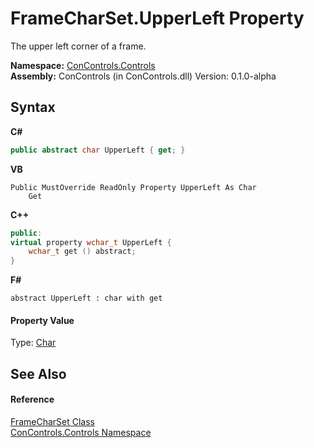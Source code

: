 # FrameCharSet.UpperLeft Property 
 

The upper left corner of a frame.

**Namespace:**&nbsp;<a href="8161a036-2926-0ace-99d3-20346d250e3b">ConControls.Controls</a><br />**Assembly:**&nbsp;ConControls (in ConControls.dll) Version: 0.1.0-alpha

## Syntax

**C#**<br />
``` C#
public abstract char UpperLeft { get; }
```

**VB**<br />
``` VB
Public MustOverride ReadOnly Property UpperLeft As Char
	Get
```

**C++**<br />
``` C++
public:
virtual property wchar_t UpperLeft {
	wchar_t get () abstract;
}
```

**F#**<br />
``` F#
abstract UpperLeft : char with get

```


#### Property Value
Type: <a href="https://docs.microsoft.com/dotnet/api/system.char" target="_blank">Char</a>

## See Also


#### Reference
<a href="70bef3fa-802e-95ac-4ad8-d97820b4b25f">FrameCharSet Class</a><br /><a href="8161a036-2926-0ace-99d3-20346d250e3b">ConControls.Controls Namespace</a><br />